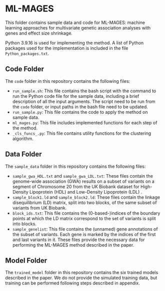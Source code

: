 # ML-MAGES

This folder contains sample data and code for ML-MAGES: machine learning approaches for multivariate genetic association analyses with genes and effect size shrinkage.

Python 3.9.16 is used for implementing the method. A list of Python packages used for the implementation is included in the file `Python_packages.txt`. 

## Code Folder

The `code` folder in this repository contains the following files:

- `run_sample.sh`: This file contains the bash script with the command to run the Python code file for the sample data, including a brief description of all the input arguments. The script need to be run from the `code` folder, or input paths in the bash file need to be updated. 
- `run_sample.py`: This file contains the code to apply the method on sample data.
- `ml_mages.py`: This file includes implemented functions for each step of the method.
- `_cls_funcs_.py`: This file contains utility functions for the clustering algorithm.

## Data Folder
The `sample_data` folder in this repository contains the following files:

- `sample_gwa_HDL.txt` and `sample_gwa_LDL.txt`: These files contain the genome-wide association (GWA) results on a subset of variants on a segment of Chromosome 20 from the UK Biobank dataset for High-Density Lipoprotein (HDL) and Low-Density Lipoprotein (LDL) .
- `sample_block1.ld` and `sample_block2.ld`: These files contain the linkage disequilibrium (LD) matrix, split into two blocks, of the same subset of variants from UK Biobank.
- `block_ids.txt`: This file contains the (0-based-)indices of the boundary points at which the LD matrix correspond to the set of variants is split into blocks. 
- `sample_genelist`: This file contains the (unnamed) gene annotations of the subset of variants. Each gene is marked by the indices of the first and last variants in it. 
These files provide the necessary data for performing the ML-MAGES method described in the paper.

## Model Folder
The `trained_model` folder in this repository contains the six trained models described in the paper. We do not provide the simulated training data, but training can be performed following steps described in appendix. 


